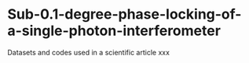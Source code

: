 # Sub-0.1-degree-phase-locking-of-a-single-photon-interferometer
Datasets and codes used in a scientific article xxx
